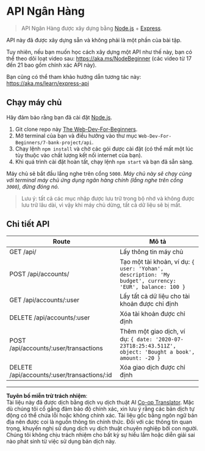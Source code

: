 <!--
CO_OP_TRANSLATOR_METADATA:
{
  "original_hash": "9884f8c8a61cf56214450f8b16a094ce",
  "translation_date": "2025-08-27T22:04:46+00:00",
  "source_file": "7-bank-project/api/README.md",
  "language_code": "vi"
}
-->
# API Ngân Hàng

> API Ngân Hàng được xây dựng bằng [Node.js](https://nodejs.org) + [Express](https://expressjs.com/).

API này đã được xây dựng sẵn và không phải là một phần của bài tập.

Tuy nhiên, nếu bạn muốn học cách xây dựng một API như thế này, bạn có thể theo dõi loạt video sau: https://aka.ms/NodeBeginner (các video từ 17 đến 21 bao gồm chính xác API này).

Bạn cũng có thể tham khảo hướng dẫn tương tác này: https://aka.ms/learn/express-api

## Chạy máy chủ

Hãy đảm bảo rằng bạn đã cài đặt [Node.js](https://nodejs.org).

1. Git clone repo này [The Web-Dev-For-Beginners](https://github.com/microsoft/Web-Dev-For-Beginners).
2. Mở terminal của bạn và điều hướng vào thư mục `Web-Dev-For-Beginners/7-bank-project/api`.
3. Chạy lệnh `npm install` và chờ các gói được cài đặt (có thể mất một lúc tùy thuộc vào chất lượng kết nối internet của bạn).
4. Khi quá trình cài đặt hoàn tất, chạy lệnh `npm start` và bạn đã sẵn sàng.

Máy chủ sẽ bắt đầu lắng nghe trên cổng `5000`.
*Máy chủ này sẽ chạy cùng với terminal máy chủ ứng dụng ngân hàng chính (lắng nghe trên cổng `3000`), đừng đóng nó.*

> Lưu ý: tất cả các mục nhập được lưu trữ trong bộ nhớ và không được lưu trữ lâu dài, vì vậy khi máy chủ dừng, tất cả dữ liệu sẽ bị mất.

## Chi tiết API

Route                                        | Mô tả
---------------------------------------------|------------------------------------
GET    /api/                                 | Lấy thông tin máy chủ
POST   /api/accounts/                        | Tạo một tài khoản, ví dụ: `{ user: 'Yohan', description: 'My budget', currency: 'EUR', balance: 100 }`
GET    /api/accounts/:user                   | Lấy tất cả dữ liệu cho tài khoản được chỉ định
DELETE /api/accounts/:user                   | Xóa tài khoản được chỉ định
POST   /api/accounts/:user/transactions      | Thêm một giao dịch, ví dụ: `{ date: '2020-07-23T18:25:43.511Z', object: 'Bought a book', amount: -20 }`
DELETE  /api/accounts/:user/transactions/:id | Xóa giao dịch được chỉ định

---

**Tuyên bố miễn trừ trách nhiệm**:  
Tài liệu này đã được dịch bằng dịch vụ dịch thuật AI [Co-op Translator](https://github.com/Azure/co-op-translator). Mặc dù chúng tôi cố gắng đảm bảo độ chính xác, xin lưu ý rằng các bản dịch tự động có thể chứa lỗi hoặc không chính xác. Tài liệu gốc bằng ngôn ngữ bản địa nên được coi là nguồn thông tin chính thức. Đối với các thông tin quan trọng, khuyến nghị sử dụng dịch vụ dịch thuật chuyên nghiệp bởi con người. Chúng tôi không chịu trách nhiệm cho bất kỳ sự hiểu lầm hoặc diễn giải sai nào phát sinh từ việc sử dụng bản dịch này.